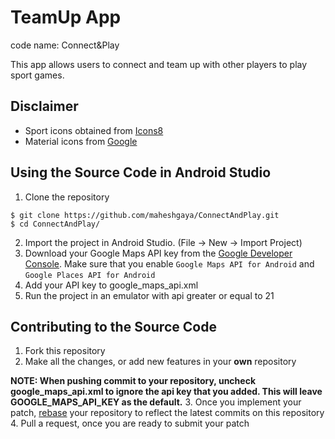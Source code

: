 # TeamUp App
code name: Connect&Play

This app allows users to connect and team up with other players to play sport games.

## Disclaimer
- Sport icons obtained from [Icons8](https://icons8.com/web-app/new-icons/all)
- Material icons from [Google](https://design.google.com/icons/)

## Using the Source Code in Android Studio
1. Clone the repository
  
  ```
  $ git clone https://github.com/maheshgaya/ConnectAndPlay.git
  $ cd ConnectAndPlay/
  ```
2. Import the project in Android Studio. (File -> New -> Import Project)
3. Download your Google Maps API key from the [Google Developer Console](https://console.developers.google.com/). Make sure that you enable `Google Maps API for Android` and `Google Places API for Android`
4. Add your API key to google_maps_api.xml
5. Run the project in an emulator with api greater or equal to 21

## Contributing to the Source Code
1. Fork this repository
2. Make all the changes, or add new features in your **own** repository

  **NOTE: When pushing commit to your repository, uncheck google_maps_api.xml to ignore the api key that you added. This will leave GOOGLE_MAPS_API_KEY as the default.**
3. Once you implement your patch, [rebase](https://github.com/edx/edx-platform/wiki/How-to-Rebase-a-Pull-Request) your repository to reflect the latest commits on this repository
4. Pull a request, once you are ready to submit your patch
